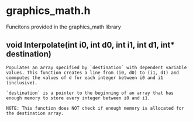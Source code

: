 # graphics_math.h
Funcitons provided in the graphics_math library

## void Interpolate(int i0, int d0, int i1, int d1, int* destination)
    Populates an array specified by `destination` with dependent variable values. This function creates a line from (i0, d0) to (i1, d1) and commputes the values of d for each integer between i0 and i1 (inclusive).

    `destination` is a pointer to the beginning of an array that has enough memory to store every integer between i0 and i1.

    NOTE: This function does NOT check if enough memory is allocated for the destination array.